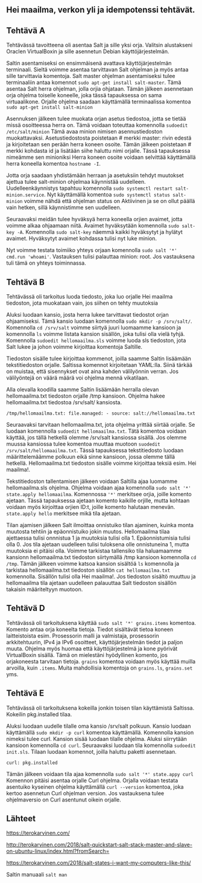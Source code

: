 ## Hei maailma, verkon yli ja idempotenssi tehtävät.

<h2> Tehtävä A </h2>

Tehtävässä tavoitteena oli asentaa Salt ja sille yksi orja. Valitsin alustakseni Oraclen VirtualBoxin ja sille asennetun Debian käyttöjärjestelmän.

Saltin asentamiseksi on ensimmäisenä avattava käyttöjärjestelmän terminaali. Sieltä voimme asentaa tarvittavan Salt ohjelman ja myös antaa sille tarvittavia komentoja. Salt master ohjelman asentamiseksi tulee terminaaliin antaa komennot ``sudo apt-get install salt-master``. Tämä asentaa Salt herra ohjelman, jolla orjia ohjataan. Tämän jälkeen asennetaan orja ohjelma toiselle koneelle, joka tässä tapauksessa on sama virtuaalikone. Orjalle ohjelma saadaan käyttämällä terminaalissa komentoa ``sudo apt-get install salt-minion``

Asennuksen jälkeen tulee muokata orjan asetus tiedostoa, jotta se tietää missä osoitteessa herra on. Tämä voidaan toteuttaa komennolla ``sudoedit /etc/salt/minion``
Tämä avaa minion nimisen asennustiedoston muokattavaksi. Asetustiedostosta poistetaan # merkki master: rivin edestä ja kirjoitetaan sen perään herra koneen osoite.
Tämän jälkeen poistetaan # merkki kohdasta id ja lisätään siihe haluttu nimi orjalle. Tässä tapauksessa nimeämme sen minioniksi
Herra koneen osoite voidaan selvittää käyttämällä herra koneella komentoa ``hostname -I``.

Jotta orja saadaan yhdistämään herraan ja asetuksiin tehdyt muutokset ajettua tulee salt-minion ohjelmaa käynnistää uudelleen. Uudelleenkäynnistys tapahtuu komennolla ``sudo systemctl restart salt-minion.service``. Nyt käyttämällä komentoa ``sudo systemctl status salt-minion`` voimme nähdä että ohjelman status on Aktiivinen ja se on ollut päällä vain hetken, sillä käynnistimme sen uudelleen. 

Seuraavaksi meidän tulee hyväksyä herra koneella orjien avaimet, jotta voimme alkaa ohjaamaan niitä. Avaimet hyväksytään komennolla ``sudo salt-key -A``. Komennolla ``sudo salt-key`` näemmä kaikki hyväksytyt ja hylätyt avaimet. Hyväksytyt avaimet kohdassa tulisi nyt luke minion. 

Nyt voimme testata toimiiko yhteys orjaan komennolla ``sudo salt '*' cmd.run 'whoami'``. Vastauksen tulisi palauttaa minion: root. Jos vastauksena tuli tämä on yhteys toiminnassa.

<h2> Tehtävä B </h2>

Tehtävässä oli tarkoitus luoda tiedosto, joka luo orjalle Hei maailma tiedoston, jota muokataan vain, jos siihen on tehty muutoksia

Aluksi luodaan kansio, josta herra lukee tarvittavat tiedostot orjan ohjaamiseksi. Tämä kansio luodaan komennolla ``sudo mkdir -p /srv/salt/``. Komennolla ``cd /srv/salt`` voimme siirtyä juuri luomaamme kansioon ja komennolla ``ls`` voimme listata kansion sisällön, joka tulisi olla vielä tyhjä. Komennolla ``sudoedit hellomaailma.sls`` voimme luoda sls tiedoston, jota Salt lukee ja johon voimme kirjoittaa komentoja Saltille. 

Tiedoston sisälle tulee kirjoittaa kommenot, joilla saamme Saltin lisäämään tekstitiedoston orjalle. Saltissa komennot kirjoitetaan YAML:lla. Siinä tärkää on muistaa, että sisennykset ovat aina kahden välilyönnin verran. Jos välilyöntejä on väärä määrä voi ohjelma mennä vikatilaan. 

Alla olevalla koodilla saamme Saltin lisäämään herralla olevan hellomaailma.txt tiedoston orjalle /tmp kansioon. Ohjelma hakee hellomaailma.txt tiedostoa /srv/salt/ kansiosta.

``/tmp/hellomaailma.txt:
    file.managed:
      - source: salt://hellomaailma.txt``

Seuraavaksi tarvitaan hellomaailma.txt, jota ohjelma yrittää siirtää orjalle. Se luodaan komennolla ``sudoedit hellomaailma.txt``. Tätä komentoa voidaan käyttää, jos tällä hetkellä olemme /srv/salt kansiossa sisällä. Jos olemme muussa kansiossa tulee komentoa muuttaa muotoon ``suodedit /srv/salt/hellomaailma.txt``. Tässä tapauksessa tekstitiedosto luodaan määrittelemäämme polkuun eikä sinne kansioon, jossa olemme tällä hetkellä. Hellomaailma.txt tiedoston sisälle voimme kirjoittaa teksiä esim. Hei maailma!. 

Tekstitiedoston tallentamisen jälkeen voidaan Saltilla ajaa luomamme hellomaailma.sls ohjelma. Ohjelma voidaan ajaa komennolla ``sudo salt '*' state.apply hellomaailma``. Komennossa ``'*'`` merkitsee orjia, joille komento ajetaan. Tässä tapauksessa ajetaan komento kaikille orjille, mutta kohtaan voidaan myös kirjoittaa orjien ID:t, joille komento halutaan menevän. ``state.apply hello`` merkitsee mikä tila ajetaan. 

Tilan ajamisen jälkeen Salt ilmoittaa onnistuiko tilan ajaminen, kuinka monta muutosta tehtiin ja epäonnistuiko jokin muutos. Hellomaailma tilaa ajettaessa tulisi onnnistua 1 ja muutoksia tulisi olla 1. Epäonnistumisia tulisi olla 0. Jos tila ajetaan uudelleen tulisi tuloksena olle onnistuneina 1, mutta muutoksia ei pitäisi olla. Voimme tarkistaa tallensiko tila haluamaamme kansionn hellomaailma.txt tiedoston siirtymällä /tmp kansioon komennolla ``cd /tmp``. Tämän jälkeen voimme katsoa kansion sisältöä ``ls`` komennolla ja tarkistaa hellomaailma.txt tiedoston sisällön ``cat hellomaailma.txt`` komennolla. Sisällön tulisi olla Hei maailma!. Jos tiedoston sisältö muuttuu ja hellomaailma tila ajetaan uudelleen palauuttaa Salt tiedoston sisällön takaisin määriteltyyn muotoon.

<h2> Tehtävä D </h2>

Tehtävässä oli tarkoituksena käyttää ``sudo salt '*' grains.items`` komentoa. Komento antaa orja koneelta tietoja. Tiedot sisältävät tietoa koneen laitteistoista esim. Prosessorin malli ja valmistaja, prosessorin arkkitehtuurin, IPv4 ja IPv6 osoitteet, käyttöjärjestelmän tiedot ja paljon muuta. Ohjelma myös huomaa että käyttöjärjestelmä ja kone pyörivät VirtualBoxin sisällä. Tämä on mielestäni hyödyllinen komento, jos orjakoneesta tarvitaan tietoja. ``grains`` komentoa voidaan myös käyttää muilla arvoilla, kuin ``.items``. Muita mahdollisia komentoja on ``grains.ls``, ``grains.set`` yms. 

<h2> Tehtävä E </h2>

Tehtävässä oli tarkoituksena kokeilla jonkin toisen tilan käyttämistä Saltissa. Kokeilin pkg.installed tilaa. 

Aluksi luodaan uudelle tilalle oma kansio /srv/salt polkuun. Kansio luodaan käyttämällä ``sudo mkdir -p curl`` komentoa käyttämällä. Komennolla kansion nimeksi tulee curl. Kansion sisää luodaan tilalle ohjelma. Aluksi siirrytään kansioon komennolla ``cd curl``. Seuraavaksi luodaan tila komennolla ``sudoedit init.sls``. Tilaan luodaan komennot, joilla haluttu paketti asennetaan. 

``curl:
    pkg.installed``
    
Tämän jälkeen voidaan tila ajaa komennolla ``sudo salt '*' state.appy curl`` Komennon pitäisi asentaa orjalle Curl ohjelma. Orjalla voidaan testata asentuiko kyseinen ohjelma käyttämällä ``curl --version`` komentoa, joka kertoo asennetun Curl ohjelman version. Jos vastauksena tulee ohjelmaversio on Curl asentunut oikein orjalle. 

<h2> Lähteet </h2>

https://terokarvinen.com/

http://terokarvinen.com/2018/salt-quickstart-salt-stack-master-and-slave-on-ubuntu-linux/index.html?fromSearch=

https://terokarvinen.com/2018/salt-states-i-want-my-computers-like-this/

Saltin manuaali ``salt man``
